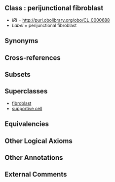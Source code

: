 
## Class : perijunctional fibroblast

 * *IRI* = http://purl.obolibrary.org/obo/CL_0000688
 * *Label* = perijunctional fibroblast

## Synonyms


## Cross-references


## Subsets


## Superclasses

 * [fibroblast](../../CL/57/CL_0000057.md)
 * [supportive cell](../../CL/30/CL_0000630.md)

## Equivalencies


## Other Logical Axioms


## Other Annotations


## External Comments

